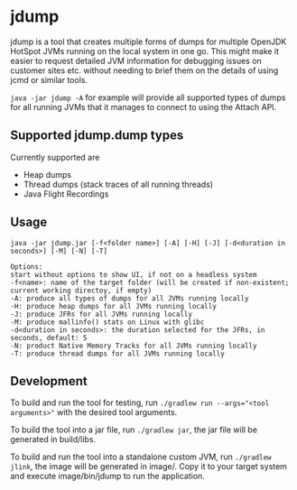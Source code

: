 # jdump

jdump is a tool that creates multiple forms of dumps for multiple OpenJDK HotSpot JVMs running on the local system in
one go. This might make it easier to request detailed JVM information for debugging issues on customer sites etc.
without needing to brief them on the details of using jcmd or similar tools.

`java -jar jdump -A` for example will provide all supported types of dumps for all running JVMs that it manages to
connect to using the Attach API.

## Supported jdump.dump types

Currently supported are

* Heap dumps
* Thread dumps (stack traces of all running threads)
* Java Flight Recordings

## Usage
```
java -jar jdump.jar [-f<folder name>] [-A] [-H] [-J] [-d<duration in seconds>] [-M] [-N] [-T]

Options:
start without options to show UI, if not on a headless system
-f<name>: name of the target folder (will be created if non-existent; current working directoy, if empty)
-A: produce all types of dumps for all JVMs running locally
-H: produce heap dumps for all JVMs running locally
-J: produce JFRs for all JVMs running locally
-M: produce mallinfo() stats on Linux with glibc
-d<duration in seconds>: the duration selected for the JFRs, in seconds, default: 5
-N: product Native Memory Tracks for all JVMs running locally
-T: produce thread dumps for all JVMs running locally

```

## Development

To build and run the tool for testing, run ```./gradlew run --args="<tool arguments>"``` with the desired tool
arguments.

To build the tool into a jar file, run ```./gradlew jar```, the jar file will be generated in build/libs.

To build and run the tool into a standalone custom JVM, run ```./gradlew jlink```, the image will be generated in
image/. Copy it to your target system and execute image/bin/jdump to run the application.